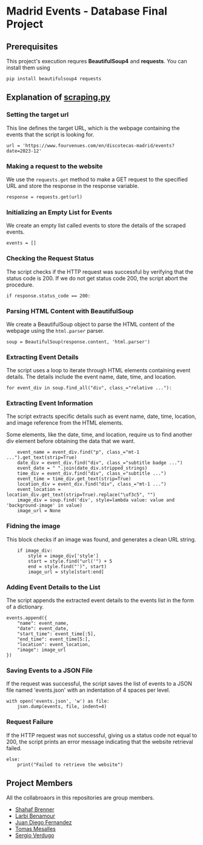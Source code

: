 <!--This is a comment in Markdown-->
# Madrid Events - Database Final Project

## Prerequisites
This project's execution requres **BeautifulSoup4** and **requests**. You can install them using
```
pip install beautifulsoup4 requests
```

## Explanation of [scraping.py](https://github.com/Torkuno/databases-final-project/blob/main/scraping.py)
### Setting the target url
This line defines the target URL, which is the webpage containing the events that the script is looking for.
```
url = 'https://www.fourvenues.com/en/discotecas-madrid/events?date=2023-12'
```

### Making a request to the website
We use the `requests.get` method to make a GET request to the specified URL and store the response in the response variable.
```
response = requests.get(url)
```

### Initializing an Empty List for Events
We create an empty list called events to store the details of the scraped events.
```
events = []
```

### Checking the Request Status
The script checks if the HTTP request was successful by verifying that the status code is 200. If we do not get status code 200, the script abort the procedure.
```
if response.status_code == 200:
```

### Parsing HTML Content with BeautifulSoup
We create a BeautifulSoup object to parse the HTML content of the webpage using the `html.parser` parser.
```
soup = BeautifulSoup(response.content, 'html.parser')
```

### Extracting Event Details
The script uses a loop to iterate through HTML elements containing event details. The details include the event name, date, time, and location.
```
for event_div in soup.find_all("div", class_="relative ..."):
```

### Extracting Event Information
The script extracts specific details such as event name, date, time, location, and image reference from the HTML elements.

Some elements, like the date, time, and location, require us to find another div element before obtaining the data that we want.
```
    event_name = event_div.find("p", class_="mt-1 ...").get_text(strip=True)
    date_div = event_div.find("div", class_="subtitle badge ...")
    event_date = " ".join(date_div.stripped_strings)
    time_div = event_div.find("div", class_="subtitle ...")
    event_time = time_div.get_text(strip=True)
    location_div = event_div.find("div", class_="mt-1 ...")
    event_location = location_div.get_text(strip=True).replace("\uf3c5", "")
    image_div = soup.find('div', style=lambda value: value and 'background-image' in value)
    image_url = None
```

### Fidning the image
This block checks if an image was found, and generates a clean URL string.
```
    if image_div:
        style = image_div['style']
        start = style.find("url('") + 5
        end = style.find("')", start)
        image_url = style[start:end]
```

### Adding Event Details to the List
The script appends the extracted event details to the events list in the form of a dictionary.
```
events.append({
    "name": event_name,
    "date": event_date,
    "start_time": event_time[:5],
    "end_time": event_time[5:],
    "location": event_location,
    "image": image_url
})
```

### Saving Events to a JSON File
If the request was successful, the script saves the list of events to a JSON file named 'events.json' with an indentation of 4 spaces per level.
```
with open('events.json', 'w') as file:
    json.dump(events, file, indent=4)
```

### Request Failure
If the HTTP request was not successful, giving us a status code not equal to 200, the script prints an error message indicating that the website retrieval failed.
```
else:
    print("Failed to retrieve the website")
```


## Project Members
All the collabroaors in this repositories are group members.

- [Shahaf Brenner](https://github.com/shahafbr)
- [Larbi Benamour](https://media.tenor.com/P92tU-wh11YAAAAd/spinning-fish.gif)
- [Juan Diego Fernandez](https://github.com/juandifers)
- [Tomas Mesalles](https://github.com/Torkuno)
- [Sergio Verdugo](https://github.com/Svrubio7)
